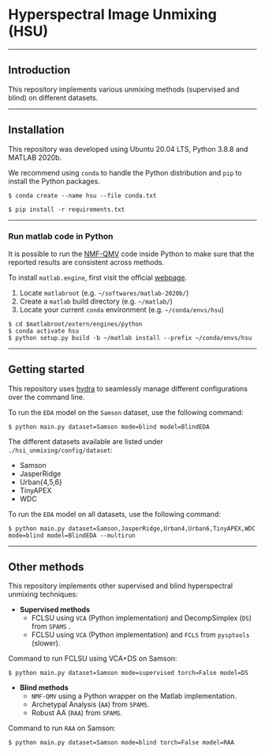# Hyperspectral Image Unmixing (HSU)

---

## Introduction

This repository implements various unmixing methods (supervised and blind) on different datasets.

---

## Installation

This repository was developed using Ubuntu 20.04 LTS, Python 3.8.8 and MATLAB 2020b.

We recommend using `conda` to handle the Python distribution and `pip` to install the Python packages.

```
$ conda create --name hsu --file conda.txt
```

```
$ pip install -r requirements.txt
```

---

### Run matlab code in Python

It is possible to run the [NMF-QMV](https://github.com/LinaZhuang/NMF-QMV_demo) code inside Python to make sure that the reported results are consistent across methods.

To install `matlab.engine`, first visit the official [webpage](https://www.mathworks.com/help/matlab/matlab_external/install-the-matlab-engine-for-python.html).

  1. Locate `matlabroot` (e.g. `~/softwares/matlab-2020b/`)
  2. Create a `matlab` build directory (e.g. `~/matlab/`)
  3. Locate your current `conda` environment (e.g. `~/conda/envs/hsu`)

```
$ cd $matlabroot/extern/engines/python
$ conda activate hsu
$ python setup.py build -b ~/matlab install --prefix ~/conda/envs/hsu
```

---

## Getting started

This repository uses [hydra](https://hydra.cc/) to seamlessly manage different configurations over the command line.

To run the `EDA` model on the `Samson` dataset, use the following command:

```
$ python main.py dataset=Samson mode=blind model=BlindEDA
```

The different datasets available are listed under `./hsi_unmixing/config/dataset`:

* Samson
* JasperRidge
* Urban{4,5,6}
* TinyAPEX
* WDC

To run the `EDA` model on all datasets, use the following command:

```
$ python main.py dataset=Samson,JasperRidge,Urban4,Urban6,TinyAPEX,WDC mode=blind model=BlindEDA --multirun
```

---

## Other methods

This repository implements other supervised and blind hyperspectral unmixing techniques:

* **Supervised methods**
  * FCLSU using `VCA` (Python implementation) and DecompSimplex (`DS`) from `SPAMS` .
  * FCLSU using `VCA` (Python implementation) and `FCLS` from `pysptools` (slower).

Command to run FCLSU using VCA+DS on Samson:
```
$ python main.py dataset=Samson mode=supervised torch=False model=DS
```

* **Blind methods**
  * `NMF-QMV` using a Python wrapper on the Matlab implementation.
  * Archetypal Analysis (`AA`) from `SPAMS`.
  * Robust AA (`RAA`) from `SPAMS`.
  
Command to run `RAA` on Samson:
```
$ python main.py dataset=Samson mode=blind torch=False model=RAA
```
